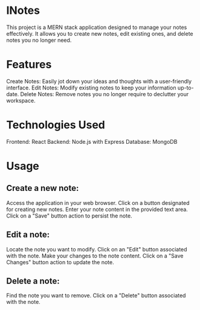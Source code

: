 # INotes

This project is a MERN stack application designed to manage your notes effectively. It allows you to create new notes, edit existing ones, and delete notes you no longer need.

# Features

Create Notes: Easily jot down your ideas and thoughts with a user-friendly interface.
Edit Notes: Modify existing notes to keep your information up-to-date.
Delete Notes: Remove notes you no longer require to declutter your workspace.
# Technologies Used

Frontend: React
Backend: Node.js with Express
Database: MongoDB


# Usage

## Create a new note:

Access the application in your web browser.
Click on a button designated for creating new notes.
Enter your note content in the provided text area.
Click on a "Save" button action to persist the note.

## Edit a note:

Locate the note you want to modify.
Click on an "Edit" button associated with the note.
Make your changes to the note content.
Click on a "Save Changes" button action to update the note.

## Delete a note:

Find the note you want to remove.
Click on a "Delete" button  associated with the note.
